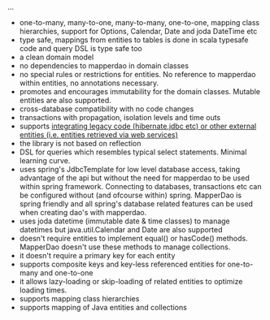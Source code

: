 ...
  * one-to-many, many-to-one, many-to-many, one-to-one, mapping class hierarchies, support for Options, Calendar, Date and joda DateTime etc
  * type safe, mappings from entities to tables is done in scala typesafe code and query DSL is type safe too
  * a clean domain model
  * no dependencies to mapperdao in domain classes
  * no special rules or restrictions for entities. No reference to mapperdao within entities, no annotations necessary.
  * promotes and encourages immutability for the domain classes. Mutable entities are also supported.
  * cross-database compatibility with no code changes
  * transactions with propagation, isolation levels and time outs
  * supports [integrating legacy code (hibernate,jdbc etc) or other external entities (i.e. entities retrieved via web services)](ExternalEntities.md)
  * the library is not based on reflection
  * DSL for queries which resembles typical select statements. Minimal learning curve.
  * uses spring's JdbcTemplate for low level database access, taking advantage of the api but without the need for mapperdao to be used within spring framework. Connecting to databases, transactions etc can be configured without (and ofcourse within) spring. MapperDao is spring friendly and all spring's database related features can be used when creating dao's with mapperdao.
  * uses joda datetime (immutable date & time classes) to manage datetimes but java.util.Calendar and Date are also supported
  * doesn't require entities to implement equal() or hasCode() methods. MapperDao doesn't use these methods to manage collections.
  * it doesn't require a primary key for each entity
  * supports composite keys and key-less referenced entities for one-to-many and one-to-one
  * it allows lazy-loading or skip-loading of related entities to optimize loading times.
  * supports mapping class hierarchies
  * supports mapping of Java entities and collections